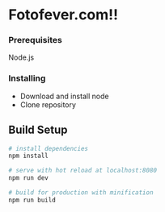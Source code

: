 # Fotofever.com!!

### Prerequisites

Node.js

### Installing

* Download and install node
* Clone repository

## Build Setup

``` bash
# install dependencies
npm install

# serve with hot reload at localhost:8080
npm run dev

# build for production with minification
npm run build
```


